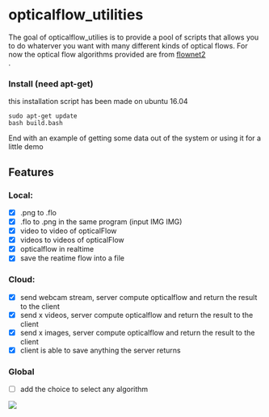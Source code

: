 opticalflow_utilities
======================
The goal of opticalflow_utilies is to provide a pool of scripts that allows you to do whaterver you want with many different 
kinds of optical flows. For now the optical flow algorithms provided are from <a href="https://github.com/lmb-freiburg/flownet2" target="_blank">flownet2</a><br>.


### Install (need apt-get)

this installation script has been made on ubuntu 16.04

```
sudo apt-get update
bash build.bash
```

End with an example of getting some data out of the system or using it for a little demo


## Features

### Local:

- [x] .png to .flo
- [x] .flo to .png in the same program (input IMG IMG)
- [x] video to video of opticalFlow
- [x] videos to videos of opticalFlow
- [x] opticalflow in realtime
- [x] save the reatime flow into a file

### Cloud:
- [x] send webcam stream, server compute opticalflow and return the result to the client
- [x] send x videos, server compute opticalflow and return the result to the client
- [x] send x images, server compute opticalflow and return the result to the client
- [x] client is able to save anything the server returns

### Global
- [ ] add the choice to select any algorithm

![](https://github.com/Cjdcoy/opticalflow_utilities/blob/master/documents/OF.gif)

